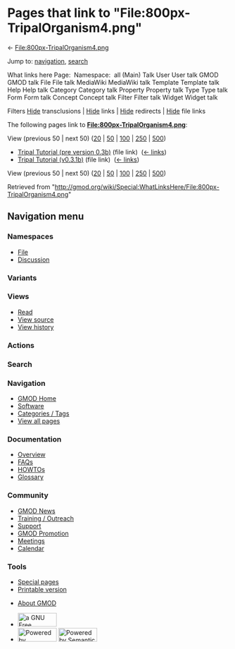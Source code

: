 <div id="mw-page-base" class="noprint">

</div>

<div id="mw-head-base" class="noprint">

</div>

<div id="content" class="mw-body" role="main">

<span id="top"></span>

<div id="mw-js-message" style="display:none;">

</div>



# <span dir="auto">Pages that link to "File:800px-TripalOrganism4.png"</span>

<div id="bodyContent">

<div id="contentSub">

←
[File:800px-TripalOrganism4.png](/wiki/File:800px-TripalOrganism4.png "File:800px-TripalOrganism4.png")

</div>

<div id="jump-to-nav" class="mw-jump">

Jump to: [navigation](#mw-navigation), [search](#p-search)

</div>

<div id="mw-content-text">

What links here Page:  Namespace:  all (Main) Talk User User talk GMOD
GMOD talk File File talk MediaWiki MediaWiki talk Template Template talk
Help Help talk Category Category talk Property Property talk Type Type
talk Form Form talk Concept Concept talk Filter Filter talk Widget
Widget talk

Filters
[Hide](/mediawiki/index.php?title=Special:WhatLinksHere/File:800px-TripalOrganism4.png&hidetrans=1 "Special:WhatLinksHere/File:800px-TripalOrganism4.png")
transclusions \|
[Hide](/mediawiki/index.php?title=Special:WhatLinksHere/File:800px-TripalOrganism4.png&hidelinks=1 "Special:WhatLinksHere/File:800px-TripalOrganism4.png")
links \|
[Hide](/mediawiki/index.php?title=Special:WhatLinksHere/File:800px-TripalOrganism4.png&hideredirs=1 "Special:WhatLinksHere/File:800px-TripalOrganism4.png")
redirects \|
[Hide](/mediawiki/index.php?title=Special:WhatLinksHere/File:800px-TripalOrganism4.png&hideimages=1 "Special:WhatLinksHere/File:800px-TripalOrganism4.png")
file links

The following pages link to
**[File:800px-TripalOrganism4.png](/wiki/File:800px-TripalOrganism4.png "File:800px-TripalOrganism4.png")**:

View (previous 50 \| next 50)
([20](/mediawiki/index.php?title=Special:WhatLinksHere/File:800px-TripalOrganism4.png&limit=20 "Special:WhatLinksHere/File:800px-TripalOrganism4.png")
\|
[50](/mediawiki/index.php?title=Special:WhatLinksHere/File:800px-TripalOrganism4.png&limit=50 "Special:WhatLinksHere/File:800px-TripalOrganism4.png")
\|
[100](/mediawiki/index.php?title=Special:WhatLinksHere/File:800px-TripalOrganism4.png&limit=100 "Special:WhatLinksHere/File:800px-TripalOrganism4.png")
\|
[250](/mediawiki/index.php?title=Special:WhatLinksHere/File:800px-TripalOrganism4.png&limit=250 "Special:WhatLinksHere/File:800px-TripalOrganism4.png")
\|
[500](/mediawiki/index.php?title=Special:WhatLinksHere/File:800px-TripalOrganism4.png&limit=500 "Special:WhatLinksHere/File:800px-TripalOrganism4.png"))

- [Tripal Tutorial (pre version
  0.3b)](/wiki/Tripal_Tutorial_(pre_version_0.3b) "Tripal Tutorial (pre version 0.3b)")
  (file link) ‎ <span class="mw-whatlinkshere-tools">([←
  links](/mediawiki/index.php?title=Special:WhatLinksHere&target=Tripal+Tutorial+%28pre+version+0.3b%29 "Special:WhatLinksHere"))</span>
- [Tripal Tutorial
  (v0.3.1b)](/wiki/Tripal_Tutorial_(v0.3.1b) "Tripal Tutorial (v0.3.1b)")
  (file link) ‎ <span class="mw-whatlinkshere-tools">([←
  links](/mediawiki/index.php?title=Special:WhatLinksHere&target=Tripal+Tutorial+%28v0.3.1b%29 "Special:WhatLinksHere"))</span>

View (previous 50 \| next 50)
([20](/mediawiki/index.php?title=Special:WhatLinksHere/File:800px-TripalOrganism4.png&limit=20 "Special:WhatLinksHere/File:800px-TripalOrganism4.png")
\|
[50](/mediawiki/index.php?title=Special:WhatLinksHere/File:800px-TripalOrganism4.png&limit=50 "Special:WhatLinksHere/File:800px-TripalOrganism4.png")
\|
[100](/mediawiki/index.php?title=Special:WhatLinksHere/File:800px-TripalOrganism4.png&limit=100 "Special:WhatLinksHere/File:800px-TripalOrganism4.png")
\|
[250](/mediawiki/index.php?title=Special:WhatLinksHere/File:800px-TripalOrganism4.png&limit=250 "Special:WhatLinksHere/File:800px-TripalOrganism4.png")
\|
[500](/mediawiki/index.php?title=Special:WhatLinksHere/File:800px-TripalOrganism4.png&limit=500 "Special:WhatLinksHere/File:800px-TripalOrganism4.png"))

</div>

<div class="printfooter">

Retrieved from
"<http://gmod.org/wiki/Special:WhatLinksHere/File:800px-TripalOrganism4.png>"

</div>

<div id="catlinks" class="catlinks catlinks-allhidden">

</div>

<div class="visualClear">

</div>

</div>

</div>

<div id="mw-navigation">

## Navigation menu

<div id="mw-head">



<div id="left-navigation">

<div id="p-namespaces" class="vectorTabs" role="navigation"
aria-labelledby="p-namespaces-label">

### Namespaces

- <span id="ca-nstab-image"><a href="/wiki/File:800px-TripalOrganism4.png" accesskey="c"
  title="View the file page [c]">File</a></span>
- <span id="ca-talk"><a
  href="/mediawiki/index.php?title=File_talk:800px-TripalOrganism4.png&amp;action=edit&amp;redlink=1"
  accesskey="t"
  title="Discussion about the content page [t]">Discussion</a></span>

</div>

<div id="p-variants" class="vectorMenu emptyPortlet" role="navigation"
aria-labelledby="p-variants-label">

### 

### Variants[](#)

<div class="menu">

</div>

</div>

</div>

<div id="right-navigation">

<div id="p-views" class="vectorTabs" role="navigation"
aria-labelledby="p-views-label">

### Views

- <span id="ca-view">[Read](/wiki/File:800px-TripalOrganism4.png)</span>
- <span id="ca-viewsource"><a
  href="/mediawiki/index.php?title=File:800px-TripalOrganism4.png&amp;action=edit"
  accesskey="e" title="This page is protected.
  You can view its source [e]">View source</a></span>
- <span id="ca-history"><a
  href="/mediawiki/index.php?title=File:800px-TripalOrganism4.png&amp;action=history"
  accesskey="h" title="Past revisions of this page [h]">View history</a></span>

</div>

<div id="p-cactions" class="vectorMenu emptyPortlet" role="navigation"
aria-labelledby="p-cactions-label">

### Actions[](#)

<div class="menu">

</div>

</div>

<div id="p-search" role="search">

### Search

<div id="simpleSearch">

</div>

</div>

</div>

</div>

<div id="mw-panel">

<div id="p-logo" role="banner">

<a href="/wiki/Main_Page"
style="background-image: url(http://gmod.org/images/GMOD-cogs.png);"
title="Visit the main page"></a>

</div>

<div id="p-Navigation" class="portal" role="navigation"
aria-labelledby="p-Navigation-label">

### Navigation

<div class="body">

- <span id="n-GMOD-Home">[GMOD Home](/wiki/Main_Page)</span>
- <span id="n-Software">[Software](/wiki/GMOD_Components)</span>
- <span id="n-Categories-.2F-Tags">[Categories /
  Tags](/wiki/Categories)</span>
- <span id="n-View-all-pages">[View all
  pages](/wiki/Special:AllPages)</span>

</div>

</div>

<div id="p-Documentation" class="portal" role="navigation"
aria-labelledby="p-Documentation-label">

### Documentation

<div class="body">

- <span id="n-Overview">[Overview](/wiki/Overview)</span>
- <span id="n-FAQs">[FAQs](/wiki/Category:FAQ)</span>
- <span id="n-HOWTOs">[HOWTOs](/wiki/Category:HOWTO)</span>
- <span id="n-Glossary">[Glossary](/wiki/Glossary)</span>

</div>

</div>

<div id="p-Community" class="portal" role="navigation"
aria-labelledby="p-Community-label">

### Community

<div class="body">

- <span id="n-GMOD-News">[GMOD News](/wiki/GMOD_News)</span>
- <span id="n-Training-.2F-Outreach">[Training /
  Outreach](/wiki/Training_and_Outreach)</span>
- <span id="n-Support">[Support](/wiki/Support)</span>
- <span id="n-GMOD-Promotion">[GMOD
  Promotion](/wiki/GMOD_Promotion)</span>
- <span id="n-Meetings">[Meetings](/wiki/Meetings)</span>
- <span id="n-Calendar">[Calendar](/wiki/Calendar)</span>

</div>

</div>

<div id="p-tb" class="portal" role="navigation"
aria-labelledby="p-tb-label">

### Tools

<div class="body">

- <span id="t-specialpages"><a href="/wiki/Special:SpecialPages" accesskey="q"
  title="A list of all special pages [q]">Special pages</a></span>
- <span id="t-print"><a
  href="/mediawiki/index.php?title=Special:WhatLinksHere/File:800px-TripalOrganism4.png&amp;printable=yes"
  rel="alternate" accesskey="p"
  title="Printable version of this page [p]">Printable version</a></span>

</div>

</div>

</div>

</div>

<div id="footer" role="contentinfo">

- <span id="footer-places-about">[About
  GMOD](/wiki/GMOD:About "GMOD:About")</span>

<!-- -->

- <span id="footer-copyrightico">[<img src="http://www.gnu.org/graphics/gfdl-logo-small.png" width="88"
  height="31" alt="a GNU Free Documentation License" />](http://www.gnu.org/licenses/fdl-1.3.html)</span>
- <span id="footer-poweredbyico">[<img src="/mediawiki/skins/common/images/poweredby_mediawiki_88x31.png"
  width="88" height="31" alt="Powered by MediaWiki" />](//www.mediawiki.org/)
  [<img
  src="/mediawiki/extensions/SemanticMediaWiki/includes/../resources/images/smw_button.png"
  width="88" height="31" alt="Powered by Semantic MediaWiki" />](https://www.semantic-mediawiki.org/wiki/Semantic_MediaWiki)</span>

<div style="clear:both">

</div>

</div>
